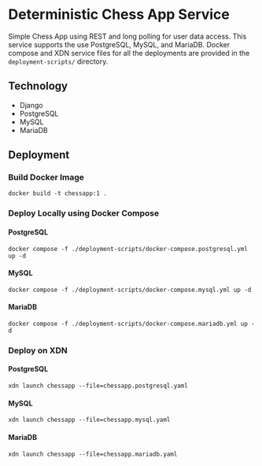 # Deterministic Chess App Service
Simple Chess App using REST and long polling for user data access. This service supports the use PostgreSQL, MySQL, and MariaDB. Docker compose and XDN service files for all the deployments are provided in the `deployment-scripts/` directory.

## Technology
- Django
- PostgreSQL
- MySQL
- MariaDB

## Deployment
### Build Docker Image
```
docker build -t chessapp:1 .
```

### Deploy Locally using Docker Compose
#### PostgreSQL
```
docker compose -f ./deployment-scripts/docker-compose.postgresql.yml up -d
```
#### MySQL
```
docker compose -f ./deployment-scripts/docker-compose.mysql.yml up -d
```
#### MariaDB
```
docker compose -f ./deployment-scripts/docker-compose.mariadb.yml up -d
```

### Deploy on XDN 
#### PostgreSQL
```
xdn launch chessapp --file=chessapp.postgresql.yaml
```
#### MySQL
```
xdn launch chessapp --file=chessapp.mysql.yaml
```
#### MariaDB
```
xdn launch chessapp --file=chessapp.mariadb.yaml
```
